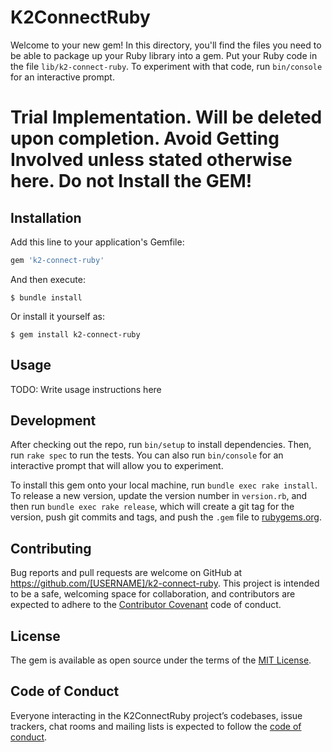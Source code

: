 # K2ConnectRuby

Welcome to your new gem! In this directory, you'll find the files you need to be able to package up your Ruby library into a gem. Put your Ruby code in the file `lib/k2-connect-ruby`. To experiment with that code, run `bin/console` for an interactive prompt.

# Trial Implementation. Will be deleted upon completion. Avoid Getting Involved unless stated otherwise here. Do not Install the GEM!

## Installation

Add this line to your application's Gemfile:

```ruby
gem 'k2-connect-ruby'
```

And then execute:

    $ bundle install

Or install it yourself as:

    $ gem install k2-connect-ruby

## Usage

TODO: Write usage instructions here

## Development

After checking out the repo, run `bin/setup` to install dependencies. Then, run `rake spec` to run the tests. You can also run `bin/console` for an interactive prompt that will allow you to experiment.

To install this gem onto your local machine, run `bundle exec rake install`. To release a new version, update the version number in `version.rb`, and then run `bundle exec rake release`, which will create a git tag for the version, push git commits and tags, and push the `.gem` file to [rubygems.org](https://rubygems.org).

## Contributing

Bug reports and pull requests are welcome on GitHub at https://github.com/[USERNAME]/k2-connect-ruby. This project is intended to be a safe, welcoming space for collaboration, and contributors are expected to adhere to the [Contributor Covenant](http://contributor-covenant.org) code of conduct.

## License

The gem is available as open source under the terms of the [MIT License](https://opensource.org/licenses/MIT).

## Code of Conduct

Everyone interacting in the K2ConnectRuby project’s codebases, issue trackers, chat rooms and mailing lists is expected to follow the [code of conduct](https://github.com/[USERNAME]/k2-connect-ruby/blob/master/CODE_OF_CONDUCT.md).
